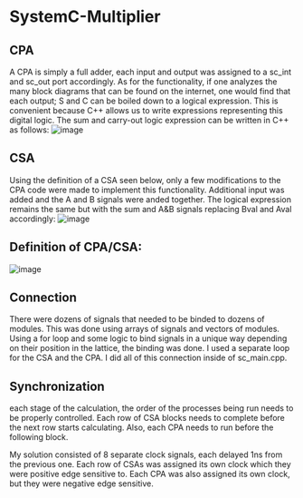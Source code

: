 # SystemC-Multiplier
## CPA ##
A CPA is simply a full adder, each input and output was assigned to a sc_int and sc_out port accordingly. As for the functionality, if one analyzes the many block diagrams that can be found on the internet, one would find that each output; S and C can be boiled down to a logical expression. This is convenient because C++ allows us to write expressions representing this digital logic. The sum and carry-out logic expression can be written in C++ as follows:
![image](https://user-images.githubusercontent.com/114177995/226051008-ef1f36b1-3f7c-4892-9a91-9db2b993581e.png)

## CSA ##
Using the definition of a CSA seen below, only a few modifications to the CPA code were made to implement this functionality. Additional input was added and the A and B signals were anded together. The logical expression remains the same but with the sum and A&B signals replacing Bval and Aval accordingly:
![image](https://user-images.githubusercontent.com/114177995/226051247-06f6fa86-b186-4b66-a73b-f92d296bdba6.png)

## Definition of CPA/CSA: ##

![image](https://user-images.githubusercontent.com/114177995/226050422-949242a4-4fbf-402c-b0d8-eefec101cd3e.png)


## Connection ##

There were dozens of signals that needed to be binded to dozens of modules. This was done using arrays of signals and vectors of modules. Using a for loop and some logic to bind signals in a unique way depending on their position in the lattice, the binding was done. I used a separate loop for the CSA and the CPA. I did all of this connection inside of sc_main.cpp.


## Synchronization ##

each stage of the calculation, the order of the processes being run needs to be properly controlled. Each row of CSA blocks needs to complete before the next row starts calculating. Also, each CPA needs to run before the following block.

My solution consisted of 8 separate clock signals, each delayed 1ns from the previous one. Each row of CSAs was assigned its own clock which they were positive edge sensitive to. Each CPA was also assigned its own clock, but they were negative edge sensitive.
